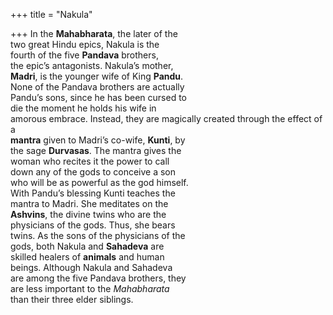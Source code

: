 +++
title = "Nakula"

+++
In the **Mahabharata**, the later of the  
two great Hindu epics, Nakula is the  
fourth of the five **Pandava** brothers,  
the epic’s antagonists. Nakula’s mother,  
**Madri**, is the younger wife of King **Pandu**.  
None of the Pandava brothers are actually  
Pandu’s sons, since he has been cursed to  
die the moment he holds his wife in  
amorous embrace. Instead, they are magically created through the effect of a  
**mantra** given to Madri’s co-wife, **Kunti**, by  
the sage **Durvasas**. The mantra gives the  
woman who recites it the power to call  
down any of the gods to conceive a son  
who will be as powerful as the god himself.  
With Pandu’s blessing Kunti teaches the  
mantra to Madri. She meditates on the  
**Ashvins**, the divine twins who are the  
physicians of the gods. Thus, she bears  
twins. As the sons of the physicians of the  
gods, both Nakula and **Sahadeva** are  
skilled healers of **animals** and human  
beings. Although Nakula and Sahadeva  
are among the five Pandava brothers, they  
are less important to the *Mahabharata*  
than their three elder siblings.